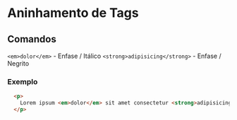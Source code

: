 # Aninhamento de Tags

## Comandos
  `<em>dolor</em>` - Enfase / Itálico
  `<strong>adipisicing</strong>` - Enfase / Negrito

  ### Exemplo
  ```html
    <p>
      Lorem ipsum <em>dolor</em> sit amet consectetur <strong>adipisicing</strong> elit.
    </p>
  ```
  